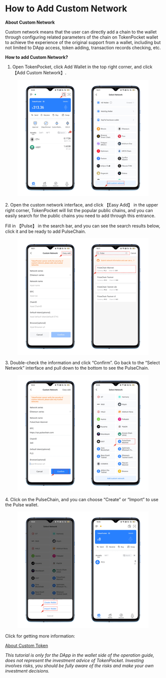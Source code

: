 # How to Add Custom Network

**About Custom Network**

Custom network means that the user can directly add a chain to the wallet through configuring related parameters of the chain on TokenPocket wallet to achieve the experience of the original support from a wallet, including but not limited to DApp access, token adding, transaction records checking, etc.

**How to add Custom Network?**

1. Open TokenPocket, click Add Wallet in the top right corner, and click【Add Custom Network】.

<figure><img src="../.gitbook/assets/1 (2) (1) (2).png" alt=""><figcaption></figcaption></figure>

2\. Open the custom network interface, and click 【Easy Add】 in the upper right corner, TokenPocket will list the popular public chains, and you can easily search for the public chains you need to add through this entrance.

Fill in 【Pulse】  in the search bar, and you can see the search results below, click it and be ready to add PulseChain.

<figure><img src="../.gitbook/assets/2 (2) (2).png" alt=""><figcaption></figcaption></figure>

3\. Double-check the information and click “Confirm”. Go back to the “Select Network” interface and pull down to the bottom to see the PulseChain.

<figure><img src="../.gitbook/assets/3 (1) (2).png" alt=""><figcaption></figcaption></figure>

4\. Click on the PulseChain, and you can choose “Create” or “Import” to use the Pulse wallet.&#x20;

<figure><img src="../.gitbook/assets/4 (1).png" alt=""><figcaption></figcaption></figure>

Click for getting more information:

[About Custom Token](https://tphelp.gitbook.io/en/wallet-operation/about-custom-token)



_This tutorial is only for the DApp in the wallet side of the operation guide, does not represent the investment advice of TokenPocket. Investing involves risks, you should be fully aware of the risks and make your own investment decisions._
